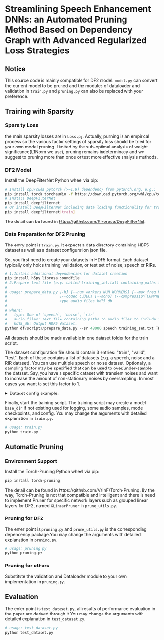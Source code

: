 # Streamlining Speech Enhancement DNNs: an Automated Pruning Method Based on Dependency Graph with Advanced Regularized Loss Strategies

## Notice
This source code is mainly compatible for DF2 model. `model.py` can convert the current model to be pruned and the modules of dataloader and validation in `train.py` and `pruning.py` can also be replaced with your preference.

## Training with Sparsity

### Sparsity Loss
the main sparsity losses are in `Loss.py`. Actually, purning is an empirical process so the various factor settings of sparsity loss should be tried for your own model pruning. Limited by the sub-optimal analysis of weight significance(L1Norm we use), pruning remains indeterminacy and we suggest to pruning more than once or test more effective analysis methods.

### DF2 Model

Install the DeepFilterNet Python wheel via pip:
```bash
# Install cpu/cuda pytorch (>=1.9) dependency from pytorch.org, e.g.:
pip install torch torchaudio -f https://download.pytorch.org/whl/cpu/torch_stable.html
# Install DeepFilterNet
pip install deepfilternet
# Or install DeepFilterNet including data loading functionality for training (Linux only)
pip install deepfilternet[train]
```

The detail can be found in https://github.com/Rikorose/DeepFilterNet.

### Data Preparation for DF2 Pruning

The entry point is `train.py`. It expects a data directory containing HDF5 dataset
as well as a dataset configuration json file.

So, you first need to create your datasets in HDF5 format. Each dataset typically only
holds training, validation, or test set of noise, speech or RIRs.
```py
# 1.Install additional dependencies for dataset creation
pip install h5py librosa soundfile
# 2.Prepare text file (e.g. called training_set.txt) containing paths to .wav files
#
# usage: prepare_data.py [-h] [--num_workers NUM_WORKERS] [--max_freq MAX_FREQ] [--sr SR] [--dtype DTYPE]
#                        [--codec CODEC] [--mono] [--compression COMPRESSION]
#                        type audio_files hdf5_db
#
# where:
#   type: One of `speech`, `noise`, `rir`
#   audio_files: Text file containing paths to audio files to include in the dataset
#   hdf5_db: Output HDF5 dataset.
python df/scripts/prepare_data.py --sr 48000 speech training_set.txt TRAIN_SET_SPEECH.hdf5
```
All datasets should be made available in one dataset folder for the train script.

The dataset configuration file should contain 3 entries: "train", "valid", "test". Each of those
contains a list of datasets (e.g. a speech, noise and a RIR dataset). You can use multiple speech
or noise dataset. Optionally, a sampling factor may be specified that can be used to over/under-sample
the dataset. Say, you have a specific dataset with transient noises and want to increase the amount
of non-stationary noises by oversampling. In most cases you want to set this factor to 1.

<details>
  <summary>Dataset config example:</summary>
<p>
  
`dataset.cfg`

```json
{
  "train": [
    [
      "TRAIN_SET_SPEECH.hdf5",
      1.0
    ],
    [
      "TRAIN_SET_NOISE.hdf5",
      1.0
    ],
    [
      "TRAIN_SET_RIR.hdf5",
      1.0
    ]
  ],
  "valid": [
    [
      "VALID_SET_SPEECH.hdf5",
      1.0
    ],
    [
      "VALID_SET_NOISE.hdf5",
      1.0
    ],
    [
      "VALID_SET_RIR.hdf5",
      1.0
    ]
  ],
  "test": [
    [
      "TEST_SET_SPEECH.hdf5",
      1.0
    ],
    [
      "TEST_SET_NOISE.hdf5",
      1.0
    ],
    [
      "TEST_SET_RIR.hdf5",
      1.0
    ]
  ]
}
```

</p>
</details>

Finally, start the training script. The training script may create a model `base_dir` if not
existing used for logging, some audio samples, model checkpoints, and config. You may change the arguments with detailed explanation in `train.py`.
```py
# usage: train.py 
python train.py
```

## Automatic Pruning

### Environment Support 
Install the Torch-Pruning Python wheel via pip:
```bash
pip install torch-pruning 
```
The detail can be found in https://github.com/VainF/Torch-Pruning. By the way, Torch-Pruning is not that compatible and intelligent and there is need to implement Pruner for specific network layers such as grouped linear layers for DF2, named `GLinearPruner` in `prune_utils.py`.  

### Pruning for DF2
The enter point is `pruning.py` and `prune_utils.py` is the corresponding dependency package.You may change the arguments with detailed explanation in `pruning.py`.
```py
# usage: pruning.py 
python pruning.py
```

### Pruning for others

Substitute the validation and Dataloader module to your own implementation in `pruning.py`.

## Evaluation

The enter point is `test_dataset.py`, all results of performance evaluation in the paper are derived through it.You may change the arguments with detailed explanation in `test_dataset.py`.
```py
# usage: test_dataset.py 
python test_dataset.py
```
